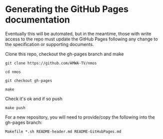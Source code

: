# Generating the GitHub Pages documentation

Eventually this will be automated, but in the meantime, those with write access to the repo must update the GitHub Pages following any change to the specification or supporting documents.

Clone this repo, checkout the gh-pages branch and make

``git clone https://github.com/AMWA-TV/nmos``

``cd nmos``

``git checkout gh-pages``

``make``

Check it's ok and if so push

``make push``

For a new repository, you will need to provide/copy the following into the gh-pages branch:

``Makefile *.sh README-header.md README-GitHubPages.md``
